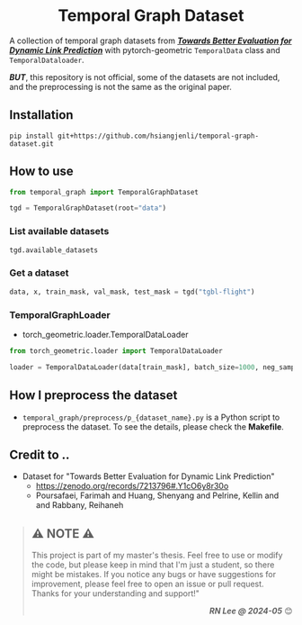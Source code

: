 <div align="center"><center><b>

# Temporal Graph Dataset

</b></center></div>


A collection of temporal graph datasets from [***Towards Better Evaluation for Dynamic Link Prediction***]() with pytorch-geometric `TemporalData` class and `TemporalDataloader`. 

***BUT***, this repository is not official, some of the datasets are not included, and the preprocessing is not the same as the original paper.

## Installation

```
pip install git+https://github.com/hsiangjenli/temporal-graph-dataset.git
```

## How to use
```python
from temporal_graph import TemporalGraphDataset

tgd = TemporalGraphDataset(root="data")
```

### List available datasets
```python
tgd.available_datasets
```

### Get a dataset
```python
data, x, train_mask, val_mask, test_mask = tgd("tgbl-flight")
```

### TemporalGraphLoader
- torch_geometric.loader.TemporalDataLoader
  
```python
from torch_geometric.loader import TemporalDataLoader

loader = TemporalDataLoader(data[train_mask], batch_size=1000, neg_sampling_ratio=1.0)
```

## How I preprocess the dataset
- `temporal_graph/preprocess/p_{dataset_name}.py` is a Python script to preprocess the dataset. To see the details, please check the **Makefile**.


## Credit to ..
- Dataset for "Towards Better Evaluation for Dynamic Link Prediction"
  - https://zenodo.org/records/7213796#.Y1cO6y8r30o
  - Poursafaei, Farimah and Huang, Shenyang and Pelrine, Kellin and and Rabbany, Reihaneh

<blockquote>

## **⚠️ NOTE ⚠️**  
This project is part of my master's thesis. Feel free to use or modify the code, but please keep in mind that I'm just a student, so there might be mistakes. If you notice any bugs or have suggestions for improvement, please feel free to open an issue or pull request. Thanks for your understanding and support!"

<div align="right"><b><i>RN Lee @ 2024-05</i></b> 😊 </div></blockquote>